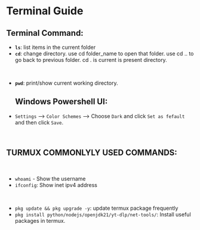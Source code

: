 # Terminal Guide

## Terminal Command:

- **`ls`**: list items in the current folder
- **`cd`**: change directory. use cd folder_name to open that folder. use cd .. to go back to previous folder. cd . is current is present directory.

<br>

- **`pwd`**: print/show current working directory.

  ## Windows Powershell UI:

- `Settings` --> `Color Schemes` --> Choose `Dark` and click `Set as fefault` and then click `Save`.

<br>

## TURMUX COMMONLYLY USED COMMANDS:

<br>

- `whoami` - Show the username
- `ifconfig`: Show inet ipv4 address

<br>

- `pkg update && pkg upgrade -y`: update termux package frequently
- `pkg install python/nodejs/openjdk21/yt-dlp/net-tools/`: Install useful packages in termux.
